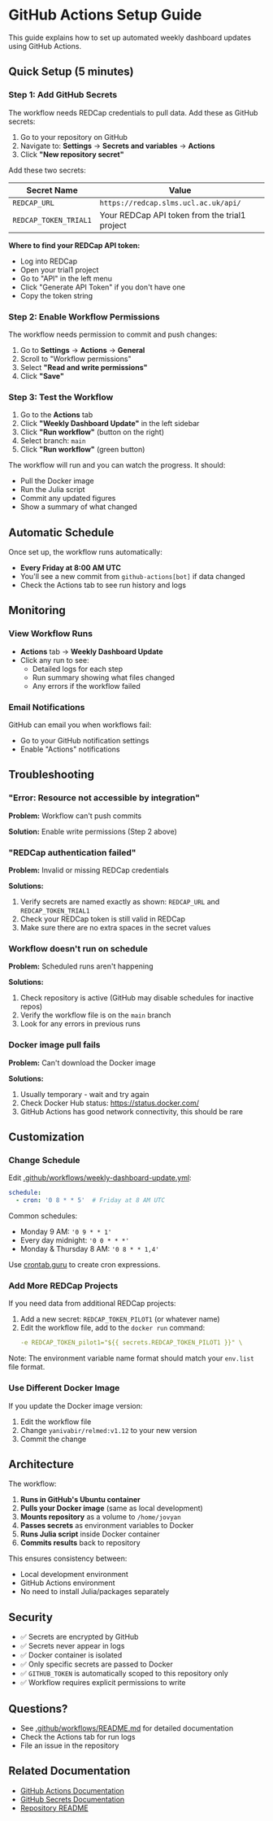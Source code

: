 # GitHub Actions Setup Guide

This guide explains how to set up automated weekly dashboard updates using GitHub Actions.

## Quick Setup (5 minutes)

### Step 1: Add GitHub Secrets

The workflow needs REDCap credentials to pull data. Add these as GitHub secrets:

1. Go to your repository on GitHub
2. Navigate to: **Settings** → **Secrets and variables** → **Actions**
3. Click **"New repository secret"**

Add these two secrets:

| Secret Name | Value |
|------------|-------|
| `REDCAP_URL` | `https://redcap.slms.ucl.ac.uk/api/` |
| `REDCAP_TOKEN_TRIAL1` | Your REDCap API token from the trial1 project |

**Where to find your REDCap API token:**
- Log into REDCap
- Open your trial1 project
- Go to "API" in the left menu
- Click "Generate API Token" if you don't have one
- Copy the token string

### Step 2: Enable Workflow Permissions

The workflow needs permission to commit and push changes:

1. Go to **Settings** → **Actions** → **General**
2. Scroll to "Workflow permissions"
3. Select **"Read and write permissions"**
4. Click **"Save"**

### Step 3: Test the Workflow

1. Go to the **Actions** tab
2. Click **"Weekly Dashboard Update"** in the left sidebar
3. Click **"Run workflow"** (button on the right)
4. Select branch: `main`
5. Click **"Run workflow"** (green button)

The workflow will run and you can watch the progress. It should:
- Pull the Docker image
- Run the Julia script
- Commit any updated figures
- Show a summary of what changed

## Automatic Schedule

Once set up, the workflow runs automatically:
- **Every Friday at 8:00 AM UTC**
- You'll see a new commit from `github-actions[bot]` if data changed
- Check the Actions tab to see run history and logs

## Monitoring

### View Workflow Runs
- **Actions** tab → **Weekly Dashboard Update**
- Click any run to see:
  - Detailed logs for each step
  - Run summary showing what files changed
  - Any errors if the workflow failed

### Email Notifications
GitHub can email you when workflows fail:
- Go to your GitHub notification settings
- Enable "Actions" notifications

## Troubleshooting

### "Error: Resource not accessible by integration"
**Problem:** Workflow can't push commits

**Solution:** Enable write permissions (Step 2 above)

### "REDCap authentication failed"
**Problem:** Invalid or missing REDCap credentials

**Solutions:**
1. Verify secrets are named exactly as shown: `REDCAP_URL` and `REDCAP_TOKEN_TRIAL1`
2. Check your REDCap token is still valid in REDCap
3. Make sure there are no extra spaces in the secret values

### Workflow doesn't run on schedule
**Problem:** Scheduled runs aren't happening

**Solutions:**
1. Check repository is active (GitHub may disable schedules for inactive repos)
2. Verify the workflow file is on the `main` branch
3. Look for any errors in previous runs

### Docker image pull fails
**Problem:** Can't download the Docker image

**Solutions:**
1. Usually temporary - wait and try again
2. Check Docker Hub status: https://status.docker.com/
3. GitHub Actions has good network connectivity, this should be rare

## Customization

### Change Schedule

Edit [.github/workflows/weekly-dashboard-update.yml](.github/workflows/weekly-dashboard-update.yml):

```yaml
schedule:
  - cron: '0 8 * * 5'  # Friday at 8 AM UTC
```

Common schedules:
- Monday 9 AM: `'0 9 * * 1'`
- Every day midnight: `'0 0 * * *'`
- Monday & Thursday 8 AM: `'0 8 * * 1,4'`

Use [crontab.guru](https://crontab.guru/) to create cron expressions.

### Add More REDCap Projects

If you need data from additional REDCap projects:

1. Add a new secret: `REDCAP_TOKEN_PILOT1` (or whatever name)
2. Edit the workflow file, add to the `docker run` command:
   ```yaml
   -e REDCAP_TOKEN_pilot1="${{ secrets.REDCAP_TOKEN_PILOT1 }}" \
   ```

Note: The environment variable name format should match your `env.list` file format.

### Use Different Docker Image

If you update the Docker image version:

1. Edit the workflow file
2. Change `yanivabir/relmed:v1.12` to your new version
3. Commit the change

## Architecture

The workflow:
1. **Runs in GitHub's Ubuntu container**
2. **Pulls your Docker image** (same as local development)
3. **Mounts repository** as a volume to `/home/jovyan`
4. **Passes secrets** as environment variables to Docker
5. **Runs Julia script** inside Docker container
6. **Commits results** back to repository

This ensures consistency between:
- Local development environment
- GitHub Actions environment
- No need to install Julia/packages separately

## Security

- ✅ Secrets are encrypted by GitHub
- ✅ Secrets never appear in logs
- ✅ Docker container is isolated
- ✅ Only specific secrets are passed to Docker
- ✅ `GITHUB_TOKEN` is automatically scoped to this repository only
- ✅ Workflow requires explicit permissions to write

## Questions?

- See [.github/workflows/README.md](.github/workflows/README.md) for detailed documentation
- Check the Actions tab for run logs
- File an issue in the repository

## Related Documentation

- [GitHub Actions Documentation](https://docs.github.com/en/actions)
- [GitHub Secrets Documentation](https://docs.github.com/en/actions/security-guides/encrypted-secrets)
- [Repository README](../README.md)
